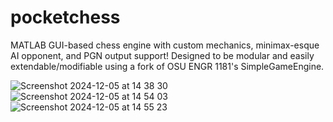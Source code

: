 # pocketchess
MATLAB GUI-based chess engine with custom mechanics, minimax-esque AI opponent, and PGN output support! Designed to be modular and easily extendable/modifiable using a fork of OSU ENGR 1181's SimpleGameEngine.

![Screenshot 2024-12-05 at 14 38 30](https://github.com/user-attachments/assets/37b7293b-6ceb-40f2-b777-f42be5a423ab)
![Screenshot 2024-12-05 at 14 54 03](https://github.com/user-attachments/assets/f54cf74b-7710-460c-8fac-158d207a2366)
![Screenshot 2024-12-05 at 14 55 23](https://github.com/user-attachments/assets/a162e234-02e7-4e31-8ef1-c50a87ae88b3)
